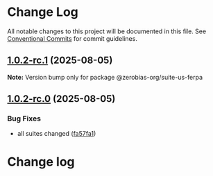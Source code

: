# Change Log

All notable changes to this project will be documented in this file.
See [Conventional Commits](https://conventionalcommits.org) for commit guidelines.

## [1.0.2-rc.1](https://github.com/zerobias-org/suite/compare/@zerobias-org/suite-us-ferpa@1.0.2-rc.0...@zerobias-org/suite-us-ferpa@1.0.2-rc.1) (2025-08-05)

**Note:** Version bump only for package @zerobias-org/suite-us-ferpa





## [1.0.2-rc.0](https://github.com/zerobias-org/suite/compare/@zerobias-org/suite-us-ferpa@1.0.1...@zerobias-org/suite-us-ferpa@1.0.2-rc.0) (2025-08-05)


### Bug Fixes

* all suites changed ([fa57fa1](https://github.com/zerobias-org/suite/commit/fa57fa1af7628003297df46b2d7740fe95bd2666))





# Change log
